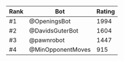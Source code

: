 Rank|Bot|Rating
---|---|---
#1|@OpeningsBot|1994
#2|@DavidsGuterBot|1604
#3|@pawnrobot|1447
#4|@MinOpponentMoves|915
